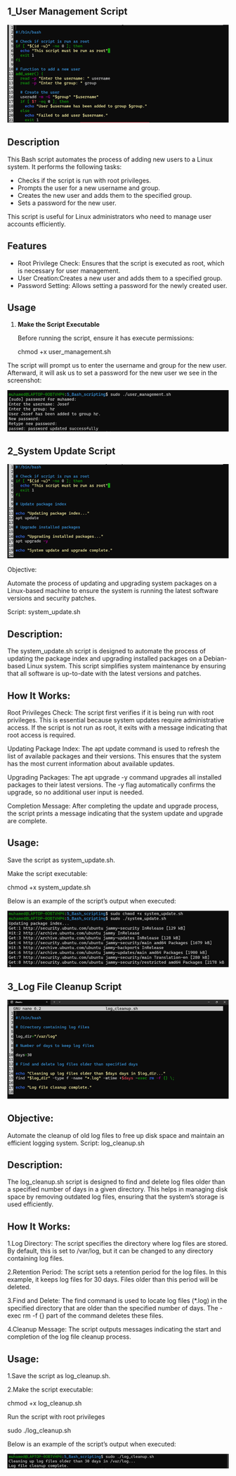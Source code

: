 
## 1_User Management Script

![pic_1](screenshots/Picture1.png)

## Description

This Bash script automates the process of adding new users to a Linux system. 
It performs the following tasks:

- Checks if the script is run with root privileges.
- Prompts the user for a new username and group.
- Creates the new user and adds them to the specified group.
- Sets a password for the new user.

This script is useful for Linux administrators who need to manage user accounts 
efficiently.

## Features

- Root Privilege Check: Ensures that the script is executed as root, which is
  necessary for user management.
- User Creation:Creates a new user and adds them to a specified group.
- Password Setting: Allows setting a password for the newly created user.

## Usage

1. **Make the Script Executable**

   Before running the script, ensure it has execute permissions:

 
   chmod +x user_management.sh

The script will prompt us to enter the username and group for the new user.
Afterward, it will ask us to set a password for the new user we see in 
the screenshot:

![pic_2](screenshots/Picture2.png)

## 2_System Update Script

![pic_3](screenshots/Picture3.png)

Objective:

Automate the process of updating and upgrading system packages on a Linux-based machine to
ensure the system is running the latest software versions and security patches.

Script: system_update.sh

## Description:

The system_update.sh script is designed to automate the process of updating the package index and upgrading installed packages on a Debian-based Linux system. This script simplifies system maintenance by ensuring that all software is up-to-date with the latest versions and patches.

## How It Works:

Root Privileges Check: The script first verifies if it is being run with root privileges. This is essential because system updates require administrative access. If the script is not run as root, it exits with a message indicating that root access is required.

Updating Package Index: The apt update command is used to refresh the list of available packages and their versions. This ensures that the system has the most current information about available updates.

Upgrading Packages: The apt upgrade -y command upgrades all installed packages to their latest versions. The -y flag automatically confirms the upgrade, so no additional user input is needed.

Completion Message: After completing the update and upgrade process, the script prints a message indicating that the system update and upgrade are complete.

## Usage:

Save the script as system_update.sh.

Make the script executable:

chmod +x system_update.sh

Below is an example of the script’s output when executed:

![pic_4](screenshots/Picture4.png)

## 3_Log File Cleanup Script

![pic_6](screenshots/Picture6.png)

## Objective:

Automate the cleanup of old log files to free up disk space and maintain an efficient logging system.
Script: log_cleanup.sh

## Description:

The log_cleanup.sh script is designed to find and delete log files older than a specified number of days in a given directory. This helps in managing disk space by removing outdated log files, ensuring that the system’s storage is used efficiently.


## How It Works:

1.Log Directory: The script specifies the directory where log files are stored. By default, this is set to /var/log, but it can be changed to any directory containing log files.

2.Retention Period: The script sets a retention period for the log files. In this example, it keeps log files for 30 days. Files older than this period will be deleted.

3.Find and Delete: The find command is used to locate log files (*.log) in the specified directory that are older than the specified number of days. The -exec rm -f {} part of the command deletes these files.

4.Cleanup Message: The script outputs messages indicating the start and completion of the log file cleanup process.

## Usage:

1.Save the script as log_cleanup.sh.

2.Make the script executable:

chmod +x log_cleanup.sh

Run the script with root privileges

sudo ./log_cleanup.sh

Below is an example of the script’s output when executed:

![pic_7](screenshots/Picture7.png)


